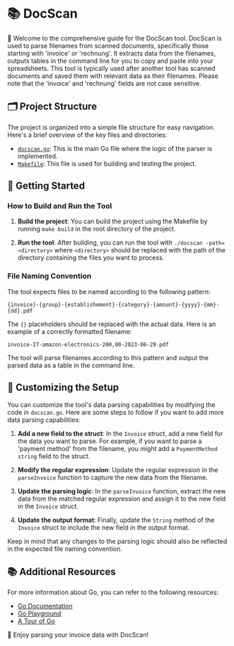 # 📚 DocScan

🎉 Welcome to the comprehensive guide for the DocScan tool. DocScan is used to parse filenames from scanned documents, specifically those starting with 'invoice' or 'rechnung'. It extracts data from the filenames, outputs tables in the command line for you to copy and paste into your spreadsheets. This tool is typically used after another tool has scanned documents and saved them with relevant data as their filenames. Please note that the 'invoice' and 'rechnung' fields are not case sensitive.

## 🗂️ Project Structure

The project is organized into a simple file structure for easy navigation. Here's a brief overview of the key files and directories:

- [`docscan.go`](docscan.go): This is the main Go file where the logic of the parser is implemented.
- [`Makefile`](Makefile): This file is used for building and testing the project.

## 🚀 Getting Started

### How to Build and Run the Tool

1. **Build the project**: You can build the project using the Makefile by running `make build` in the root directory of the project.

2. **Run the tool**: After building, you can run the tool with `./docscan -path=<directory>` where `<directory>` should be replaced with the path of the directory containing the files you want to process.

### File Naming Convention

The tool expects files to be named according to the following pattern: 

`{invoice}-{group}-{establishement}-{category}-{amount}-{yyyy}-{mm}-{dd}.pdf`

The `{}` placeholders should be replaced with the actual data. Here is an example of a correctly formatted filename:

`invoice-IT-amazon-electronics-200,00-2023-06-29.pdf`

The tool will parse filenames according to this pattern and output the parsed data as a table in the command line.

## 🔧 Customizing the Setup

You can customize the tool's data parsing capabilities by modifying the code in `docscan.go`. Here are some steps to follow if you want to add more data parsing capabilities:

1. **Add a new field to the struct**: In the `Invoice` struct, add a new field for the data you want to parse. For example, if you want to parse a 'payment method' from the filename, you might add a `PaymentMethod string` field to the struct.

2. **Modify the regular expression**: Update the regular expression in the `parseInvoice` function to capture the new data from the filename. 

3. **Update the parsing logic**: In the `parseInvoice` function, extract the new data from the matched regular expression and assign it to the new field in the `Invoice` struct.

4. **Update the output format**: Finally, update the `String` method of the `Invoice` struct to include the new field in the output format.

Keep in mind that any changes to the parsing logic should also be reflected in the expected file naming convention.

## 📚 Additional Resources

For more information about Go, you can refer to the following resources:

- [Go Documentation](https://golang.org/doc/)
- [Go Playground](https://play.golang.org/)
- [A Tour of Go](https://tour.golang.org/welcome/1)

🌟 Enjoy parsing your invoice data with DocScan!
